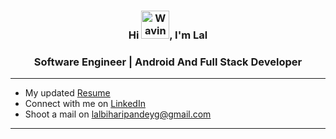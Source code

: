 <h3 align="center">Hi <img src="https://raw.githubusercontent.com/nixin72/nixin72/master/wave.gif" 
         alt="Waving hand animated gif"
         height="45"
         width="45" />, I'm Lal</h1>
<h3 align="center">Software Engineer | Android And Full Stack Developer</h3>
<hr>

- My updated [Resume](https://docs.google.com/document/d/1bDCyITLmrrbFMAPZ51MRAw-5M_O0TGIW3HOSzICOyhY/edit?usp=sharing)
- Connect with me on [LinkedIn](https://www.linkedin.com/in/pandayed/)
- Shoot a mail on lalbiharipandeyg@gmail.com
<hr>
